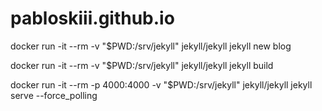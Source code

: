 # pabloskiii.github.io


docker run -it --rm -v "$PWD:/srv/jekyll" jekyll/jekyll jekyll new blog

docker run -it --rm -v "$PWD:/srv/jekyll" jekyll/jekyll jekyll build

docker run -it --rm -p 4000:4000 -v "$PWD:/srv/jekyll" jekyll/jekyll jekyll serve --force_polling
